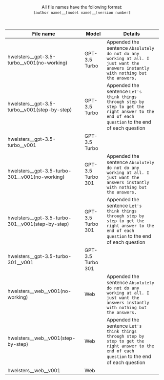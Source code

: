 <p align="center">
  <p align="center">
  All file names have the following format:  <br/>
  <code>[author name]</code>__<code>[model name]</code>__<code>[version number]</code>  
  </p>
</p>
<br/>

| File name                                         | Model           | Details                          | 
| ---                                               | ---             | ---                              | 
| hwelsters__gpt-3.5-turbo__v001(no-working)        | GPT-3.5 Turbo   | Appended the sentence `Absolutely do not do any working at all. I just want the answers instantly with nothing but the answers.` | 
| hwelsters__gpt-3.5-turbo__v001(step-by-step)      | GPT-3.5 Turbo   | Appended the sentence `Let's think things through step by step to get the right answer to the end of each question` to the end of each question | 
| hwelsters__gpt-3.5-turbo__v001                    | GPT-3.5 Turbo   |   |
| hwelsters__gpt-3.5-turbo-301__v001(no-working)    | GPT-3.5 Turbo 301   | Appended the sentence `Absolutely do not do any working at all. I just want the answers instantly with nothing but the answers.` | 
| hwelsters__gpt-3.5-turbo-301__v001(step-by-step)  | GPT-3.5 Turbo 301 | Appended the sentence `Let's think things through step by step to get the right answer to the end of each question` to the end of each question | 
| hwelsters__gpt-3.5-turbo-301__v001                | GPT-3.5 Turbo 301 |   |
| hwelsters__web__v001(no-working)                  | Web | Appended the sentence `Absolutely do not do any working at all. I just want the answers instantly with nothing but the answers.` | 
| hwelsters__web__v001(step-by-step)                | Web   | Appended the sentence `Let's think things through step by step to get the right answer to the end of each question` to the end of each question | 
| hwelsters__web__v001                              | Web   |   |
